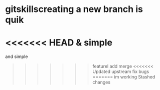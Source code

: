 # gitskillscreating a new branch is quik
<<<<<<< HEAD
 & simple
=======
 and simple
>>>>>>> featurel
 add merge
<<<<<<< Updated upstream
fix bugs
=======
 im working
>>>>>>> Stashed changes
